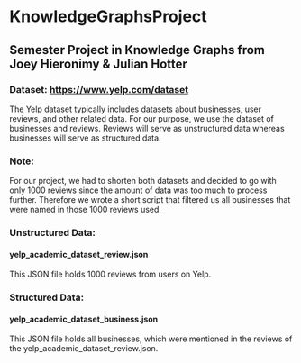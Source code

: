 # KnowledgeGraphsProject
## Semester Project in Knowledge Graphs from Joey Hieronimy & Julian Hotter

### Dataset: https://www.yelp.com/dataset
The Yelp dataset typically includes datasets about businesses, user reviews, and other related data.
For our purpose, we use the dataset of businesses and reviews.
Reviews will serve as unstructured data whereas businesses will serve as structured data.

### Note:
For our project, we had to shorten both datasets and decided to go with only 1000 reviews since the amount of data was too much to process further.
Therefore we wrote a short script that filtered us all businesses that were named in those 1000 reviews used.

### Unstructured Data:
#### yelp_academic_dataset_review.json
This JSON file holds 1000 reviews from users on Yelp.

### Structured Data:
#### yelp_academic_dataset_business.json
This JSON file holds all businesses, which were mentioned in the reviews of the yelp_academic_dataset_review.json.



